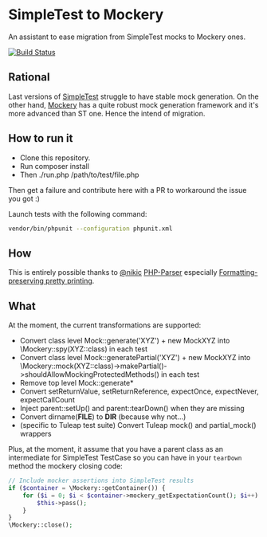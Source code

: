 SimpleTest to Mockery
=====================

An assistant to ease migration from SimpleTest mocks to Mockery ones.

[![Build Status](https://travis-ci.org/Enalean/simpletest2mockery.svg?branch=master)](https://travis-ci.org/Enalean/simpletest2mockery)

Rational
--------

Last versions of [SimpleTest](https://github.com/simpletest/simpletest) struggle to have stable mock generation. On the
other hand, [Mockery](https://github.com/mockery/mockery) has a quite robust mock generation framework and it's more
advanced than ST one. Hence the intend of migration.

How to run it
-------------

* Clone this repository.
* Run composer install
* Then ./run.php /path/to/test/file.php

Then get a failure and contribute here with a PR to workaround the issue you got :)

Launch tests with the following command:

```bash
vendor/bin/phpunit --configuration phpunit.xml
```

How
---

This is entirely possible thanks to [@nikic](https://twitter.com/nikita_ppv) [PHP-Parser](https://github.com/nikic/PHP-Parser)
especially [Formatting-preserving pretty printing](https://github.com/nikic/PHP-Parser/blob/master/doc/component/Pretty_printing.markdown#formatting-preserving-pretty-printing).

What
----

At the moment, the current transformations are supported:
- Convert class level Mock::generate('XYZ') + new MockXYZ into \Mockery::spy(XYZ::class) in each test
- Convert class level Mock::generatePartial('XYZ') + new MockXYZ into \Mockery::mock(XYZ::class)->makePartial()->shouldAllowMockingProtectedMethods() in each test
- Remove top level Mock::generate*
- Convert setReturnValue, setReturnReference, expectOnce, expectNever, expectCallCount
- Inject parent::setUp() and parent::tearDown() when they are missing
- Convert dirname(__FILE__) to __DIR__ (because why not...)
- (specific to Tuleap test suite) Convert Tuleap mock() and partial_mock() wrappers

Plus, at the moment, it assume that you have a parent class as an intermediate for SimpleTest TestCase so you can have
in your `tearDown` method the mockery closing code:

```php
// Include mocker assertions into SimpleTest results
if ($container = \Mockery::getContainer()) {
    for ($i = 0; $i < $container->mockery_getExpectationCount(); $i++) {
        $this->pass();
    }
}
\Mockery::close();
```
